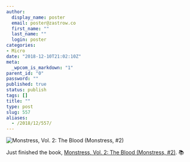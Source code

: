 ```yaml
---
author:
  display_name: poster
  email: poster@zastrow.co
  first_name: ""
  last_name: ""
  login: poster
categories:
- Micro
date: "2018-12-10T21:02:10Z"
meta:
  _wpcom_is_markdown: "1"
parent_id: "0"
password: ""
published: true
status: publish
tags: []
title: ""
type: post
slug: 557
aliases:
  - /2018/12/557/
---
```

<p><img src="https://i.gr-assets.com/images/S/compressed.photo.goodreads.com/books/1482340459l/33540347.jpg" alt="Monstress, Vol. 2: The Blood (Monstress, #2)" /></p>

<p>Just finished the book, <a href="https://www.goodreads.com/review/show/2622410433?utm_medium=api&amp;utm_source=rss">Monstress, Vol. 2: The Blood (Monstress, #2)</a>. 📚</p>
